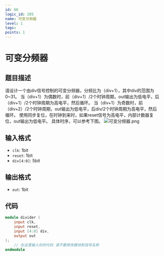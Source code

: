 ```yaml
---
id: 66
logic_id: 205
name: 可变分频器
level: 1
tags:
points: 1
---
```


# 可变分频器

## 题目描述
请设计一个由div信号控制的可变分频器，分频比为（div+1），其中div的范围为0~31。
当（div+1）为偶数时，前（div+1）/2个时钟周期，out输出为低电平，后（div+1）/2个时钟周期为高电平，然后循环。 当（div+1）为奇数时，前（div+2）/2个时钟周期，out输出为低电平，后div/2个时钟周期为高电平，然后循环。
使用同步复位，在时钟到来时，如果reset信号为高电平，内部计数器复位，out输出为低电平。
具体时序，可以参考下图。
![可变分频器.png](assets/可变分频器.png)

## 输入格式
- `clk`: 1bit
- `reset`: 1bit
- `div[4:0]`: 5bit

## 输出格式
- `out`: 1bit

## 代码
```verilog
module divider (
    input clk,
    input reset,     
    input [4:0] div,
    output out
);
    // 在这里输入你的代码 请不要修改模块和信号名称
endmodule
```
